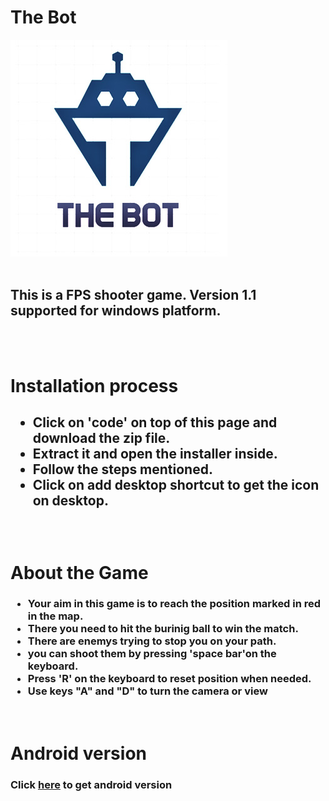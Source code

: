 # The Bot

<img src="Assets/logo.jpg" >
<br>
<br>

<h2> <b> This is a FPS shooter game. Version 1.1 supported for windows platform.
  </h2> </b>
 <br>
 <br>
 
# Installation process

<h2>
  <ul>
    <li> Click on 'code' on top of this page and download the zip file.</li>
    <li> Extract it and open the installer inside.</li>
    <li> Follow the steps mentioned. </li>
    <li> Click on add desktop shortcut to get the icon on desktop.</li>
  </ul>
 <br>
  </h2>

# About the Game

  <h3><ul> 
    <li>Your aim in this game is to reach the position marked in red in the map.</li>
  <li> There you need to <b>hit the burinig ball</b> to win the match.</li>
    <li> There are enemys trying to stop you on your path.</li>
  <li> you can shoot them by pressing <b>'space bar'</b>on the keyboard.</li>
    <li> Press 'R' on the keyboard to reset position when needed.</li>
  <li> Use keys "A" and "D" to turn the camera or view </li>
    </ul>
    
  </h3>
  <br>
 
# Android version

 <h3> Click <a href="https://github.com/ashiq-firoz/The-Bot--Android"> here</a> to get android version
  
